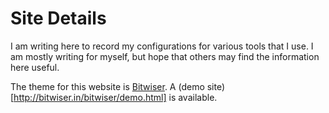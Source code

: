 # Site Details
I am writing here to record my configurations for various tools that I use.  I
am mostly writing for myself, but hope that others may find the information
here useful.

The theme for this website is [Bitwiser](http://bitwiser.in/bitwiser/). A (demo
site)[http://bitwiser.in/bitwiser/demo.html] is available.
